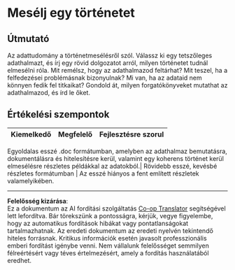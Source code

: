 <!--
CO_OP_TRANSLATOR_METADATA:
{
  "original_hash": "8980d7efd101c82d6d6ffc3458214120",
  "translation_date": "2025-08-26T16:40:03+00:00",
  "source_file": "4-Data-Science-Lifecycle/16-communication/assignment.md",
  "language_code": "hu"
}
-->
# Mesélj egy történetet

## Útmutató

Az adattudomány a történetmesélésről szól. Válassz ki egy tetszőleges adathalmazt, és írj egy rövid dolgozatot arról, milyen történetet tudnál elmesélni róla. Mit remélsz, hogy az adathalmazod feltárhat? Mit teszel, ha a felfedezései problémásnak bizonyulnak? Mi van, ha az adataid nem könnyen fedik fel titkaikat? Gondold át, milyen forgatókönyveket mutathat az adathalmazod, és írd le őket.

## Értékelési szempontok

Kiemelkedő | Megfelelő | Fejlesztésre szorul
--- | --- | --- |

Egyoldalas esszé .doc formátumban, amelyben az adathalmaz bemutatásra, dokumentálásra és hitelesítésre kerül, valamint egy koherens történet kerül elmesélésre részletes példákkal az adatokból.| Rövidebb esszé, kevésbé részletes formátumban | Az esszé hiányos a fent említett részletek valamelyikében.

---

**Felelősség kizárása**:  
Ez a dokumentum az AI fordítási szolgáltatás [Co-op Translator](https://github.com/Azure/co-op-translator) segítségével lett lefordítva. Bár törekszünk a pontosságra, kérjük, vegye figyelembe, hogy az automatikus fordítások hibákat vagy pontatlanságokat tartalmazhatnak. Az eredeti dokumentum az eredeti nyelvén tekintendő hiteles forrásnak. Kritikus információk esetén javasolt professzionális emberi fordítást igénybe venni. Nem vállalunk felelősséget semmilyen félreértésért vagy téves értelmezésért, amely a fordítás használatából eredhet.